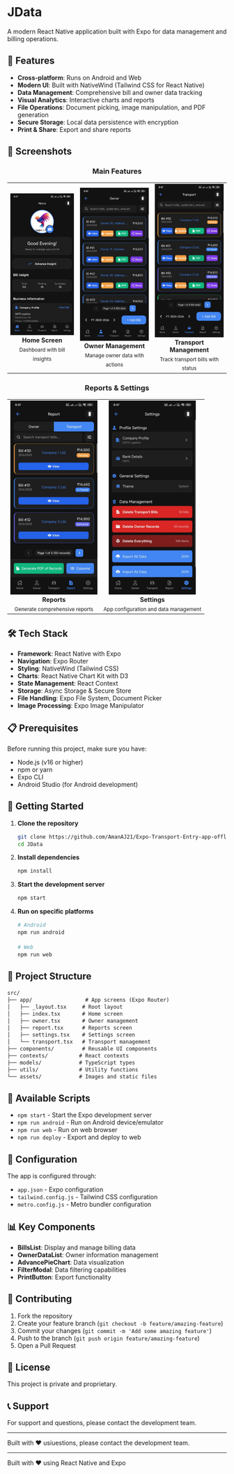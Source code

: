 # JData

A modern React Native application built with Expo for data management and billing operations.

## 🚀 Features

- **Cross-platform**: Runs on Android and Web
- **Modern UI**: Built with NativeWind (Tailwind CSS for React Native)
- **Data Management**: Comprehensive bill and owner data tracking
- **Visual Analytics**: Interactive charts and reports
- **File Operations**: Document picking, image manipulation, and PDF generation
- **Secure Storage**: Local data persistence with encryption
- **Print & Share**: Export and share reports

## 📱 Screenshots

<div align="center">

### Main Features
<table>
  <tr>
    <td align="center">
      <img src="./screenshots/Home.png" width="200" alt="Home Screen"><br>
      <b>Home Screen</b><br>
      <sub>Dashboard with bill insights</sub>
    </td>
    <td align="center">
      <img src="./screenshots/Owner.png" width="200" alt="Owner Screen"><br>
      <b>Owner Management</b><br>
      <sub>Manage owner data with actions</sub>
    </td>
    <td align="center">
      <img src="./screenshots/Transport.png" width="200" alt="Transport Screen"><br>
      <b>Transport Management</b><br>
      <sub>Track transport bills with status</sub>
    </td>
  </tr>
</table>

### Reports & Settings
<table>
  <tr>
    <td align="center">
      <img src="./screenshots/Report.png" width="200" alt="Report Screen"><br>
      <b>Reports</b><br>
      <sub>Generate comprehensive reports</sub>
    </td>
    <td align="center">
      <img src="./screenshots/Setting.png" width="200" alt="Settings Screen"><br>
      <b>Settings</b><br>
      <sub>App configuration and data management</sub>
    </td>
  </tr>
</table>

</div>

## 🛠️ Tech Stack

- **Framework**: React Native with Expo
- **Navigation**: Expo Router
- **Styling**: NativeWind (Tailwind CSS)
- **Charts**: React Native Chart Kit with D3
- **State Management**: React Context
- **Storage**: Async Storage & Secure Store
- **File Handling**: Expo File System, Document Picker
- **Image Processing**: Expo Image Manipulator

## 📋 Prerequisites

Before running this project, make sure you have:

- Node.js (v16 or higher)
- npm or yarn
- Expo CLI
- Android Studio (for Android development)

## 🚀 Getting Started

1. **Clone the repository**
   ```bash
   git clone https://github.com/AmanAJ21/Expo-Transport-Entry-app-offline-.git
   cd JData
   ```

2. **Install dependencies**
   ```bash
   npm install
   ```

3. **Start the development server**
   ```bash
   npm start
   ```

4. **Run on specific platforms**
   ```bash
   # Android
   npm run android
   
   # Web
   npm run web
   ```

## 📁 Project Structure

```
src/
├── app/                 # App screens (Expo Router)
│   ├── _layout.tsx     # Root layout
│   ├── index.tsx       # Home screen
│   ├── owner.tsx       # Owner management
│   ├── report.tsx      # Reports screen
│   ├── settings.tsx    # Settings screen
│   └── transport.tsx   # Transport management
├── components/         # Reusable UI components
├── contexts/          # React contexts
├── models/            # TypeScript types
├── utils/             # Utility functions
└── assets/            # Images and static files
```

## 🎯 Available Scripts

- `npm start` - Start the Expo development server
- `npm run android` - Run on Android device/emulator
- `npm run web` - Run on web browser
- `npm run deploy` - Export and deploy to web

## 🔧 Configuration

The app is configured through:
- `app.json` - Expo configuration
- `tailwind.config.js` - Tailwind CSS configuration
- `metro.config.js` - Metro bundler configuration

## 📊 Key Components

- **BillsList**: Display and manage billing data
- **OwnerDataList**: Owner information management
- **AdvancePieChart**: Data visualization
- **FilterModal**: Data filtering capabilities
- **PrintButton**: Export functionality

## 🤝 Contributing

1. Fork the repository
2. Create your feature branch (`git checkout -b feature/amazing-feature`)
3. Commit your changes (`git commit -m 'Add some amazing feature'`)
4. Push to the branch (`git push origin feature/amazing-feature`)
5. Open a Pull Request

## 📄 License

This project is private and proprietary.

## 📞 Support

For support and questions, please contact the development team.

---

Built with ❤️ usiuestions, please contact the development team.

---

Built with ❤️ using React Native and Expo